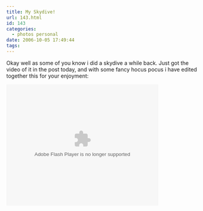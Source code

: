 ```yaml
---
title: My Skydive!
url: 143.html
id: 143
categories:
  - photos personal
date: 2006-10-05 17:49:44
tags:
---
```


Okay well as some of you know i did a skydive a while back. Just got the video of it in the post today, and with some fancy hocus pocus i have edited together this for your enjoyment: 
<!-- more -->
<embed width="400" height="320" menu="true" loop="true" play="true" src="/wp-content/uploads/Flash/skydive/flvplayer.swf" pluginspage="https://www.macromedia.com/go/getflashplayer" type="application/x-shockwave-flash"></embed>